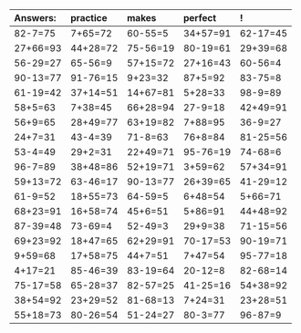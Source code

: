 | Answers: | practice | makes | perfect | ! |
| :--- | :--- | :--- | :--- | :--- |
| 82-7=75 | 7+65=72 | 60-55=5 | 34+57=91 | 62-17=45 | 
| 27+66=93 | 44+28=72 | 75-56=19 | 80-19=61 | 29+39=68 | 
| 56-29=27 | 65-56=9 | 57+15=72 | 27+16=43 | 60-56=4 | 
| 90-13=77 | 91-76=15 | 9+23=32 | 87+5=92 | 83-75=8 | 
| 61-19=42 | 37+14=51 | 14+67=81 | 5+28=33 | 98-9=89 | 
| 58+5=63 | 7+38=45 | 66+28=94 | 27-9=18 | 42+49=91 | 
| 56+9=65 | 28+49=77 | 63+19=82 | 7+88=95 | 36-9=27 | 
| 24+7=31 | 43-4=39 | 71-8=63 | 76+8=84 | 81-25=56 | 
| 53-4=49 | 29+2=31 | 22+49=71 | 95-76=19 | 74-68=6 | 
| 96-7=89 | 38+48=86 | 52+19=71 | 3+59=62 | 57+34=91 | 
| 59+13=72 | 63-46=17 | 90-13=77 | 26+39=65 | 41-29=12 | 
| 61-9=52 | 18+55=73 | 64-59=5 | 6+48=54 | 5+66=71 | 
| 68+23=91 | 16+58=74 | 45+6=51 | 5+86=91 | 44+48=92 | 
| 87-39=48 | 73-69=4 | 52-49=3 | 29+9=38 | 71-15=56 | 
| 69+23=92 | 18+47=65 | 62+29=91 | 70-17=53 | 90-19=71 | 
| 9+59=68 | 17+58=75 | 44+7=51 | 7+47=54 | 95-77=18 | 
| 4+17=21 | 85-46=39 | 83-19=64 | 20-12=8 | 82-68=14 | 
| 75-17=58 | 65-28=37 | 82-57=25 | 41-25=16 | 54+38=92 | 
| 38+54=92 | 23+29=52 | 81-68=13 | 7+24=31 | 23+28=51 | 
| 55+18=73 | 80-26=54 | 51-24=27 | 80-3=77 | 96-87=9 | 
